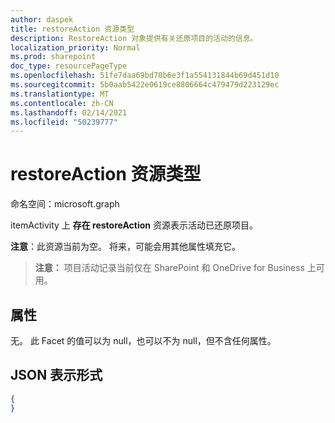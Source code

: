 ```yaml
---
author: daspek
title: restoreAction 资源类型
description: RestoreAction 对象提供有关还原项目的活动的信息。
localization_priority: Normal
ms.prod: sharepoint
doc_type: resourcePageType
ms.openlocfilehash: 51fe7daa69bd70b6e3f1a554131844b69d451d10
ms.sourcegitcommit: 5b0aab5422e0619ce8806664c479479d223129ec
ms.translationtype: MT
ms.contentlocale: zh-CN
ms.lasthandoff: 02/14/2021
ms.locfileid: "50239777"
---
```

# <a name="restoreaction-resource-type"></a>restoreAction 资源类型

命名空间：microsoft.graph

itemActivity 上 **存在 restoreAction** [][activity]资源表示活动已还原项目。

**注意**：此资源当前为空。 将来，可能会用其他属性填充它。

>**注意：** 项目活动记录当前仅在 SharePoint 和 OneDrive for Business 上可用。

[activity]: itemactivity.md

## <a name="properties"></a>属性

无。 此 Facet 的值可以为 null，也可以不为 null，但不含任何属性。

## <a name="json-representation"></a>JSON 表示形式

<!-- {
  "blockType": "resource",
  "optionalProperties": [ ],
  "@type": "microsoft.graph.restoreAction"
}-->

```json
{
}
```

<!--
{
  "type": "#page.annotation",
  "description": "The RestoreAction object provides information about an activity that restored an item.",
  "keywords": "activities,activity,action,restore,undelete",
  "section": "documentation",
  "tocPath": "Resources/RestoreAction",
  "suppressions": []
}
-->


